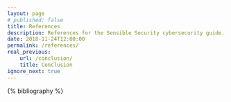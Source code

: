 ```yaml
---
layout: page
# published: false
title: References
description: References for the Sensible Security cybersecurity guide.
date: 2018-11-24T12:00:00
permalink: /references/
real_previous:
    url: /conclusion/
    title: Conclusion
ignore_next: true
---
```


<div class="references">
{% bibliography %}
</div>